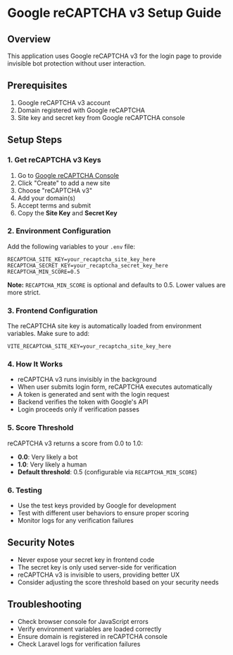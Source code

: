 # Google reCAPTCHA v3 Setup Guide

## Overview
This application uses Google reCAPTCHA v3 for the login page to provide invisible bot protection without user interaction.

## Prerequisites
1. Google reCAPTCHA v3 account
2. Domain registered with Google reCAPTCHA
3. Site key and secret key from Google reCAPTCHA console

## Setup Steps

### 1. Get reCAPTCHA v3 Keys
1. Go to [Google reCAPTCHA Console](https://www.google.com/recaptcha/admin)
2. Click "Create" to add a new site
3. Choose "reCAPTCHA v3"
4. Add your domain(s)
5. Accept terms and submit
6. Copy the **Site Key** and **Secret Key**

### 2. Environment Configuration
Add the following variables to your `.env` file:

```env
RECAPTCHA_SITE_KEY=your_recaptcha_site_key_here
RECAPTCHA_SECRET_KEY=your_recaptcha_secret_key_here
RECAPTCHA_MIN_SCORE=0.5
```

**Note:** `RECAPTCHA_MIN_SCORE` is optional and defaults to 0.5. Lower values are more strict.

### 3. Frontend Configuration
The reCAPTCHA site key is automatically loaded from environment variables. Make sure to add:

```env
VITE_RECAPTCHA_SITE_KEY=your_recaptcha_site_key_here
```

### 4. How It Works
- reCAPTCHA v3 runs invisibly in the background
- When user submits login form, reCAPTCHA executes automatically
- A token is generated and sent with the login request
- Backend verifies the token with Google's API
- Login proceeds only if verification passes

### 5. Score Threshold
reCAPTCHA v3 returns a score from 0.0 to 1.0:
- **0.0**: Very likely a bot
- **1.0**: Very likely a human
- **Default threshold**: 0.5 (configurable via `RECAPTCHA_MIN_SCORE`)

### 6. Testing
- Use the test keys provided by Google for development
- Test with different user behaviors to ensure proper scoring
- Monitor logs for any verification failures

## Security Notes
- Never expose your secret key in frontend code
- The secret key is only used server-side for verification
- reCAPTCHA v3 is invisible to users, providing better UX
- Consider adjusting the score threshold based on your security needs

## Troubleshooting
- Check browser console for JavaScript errors
- Verify environment variables are loaded correctly
- Ensure domain is registered in reCAPTCHA console
- Check Laravel logs for verification failures
